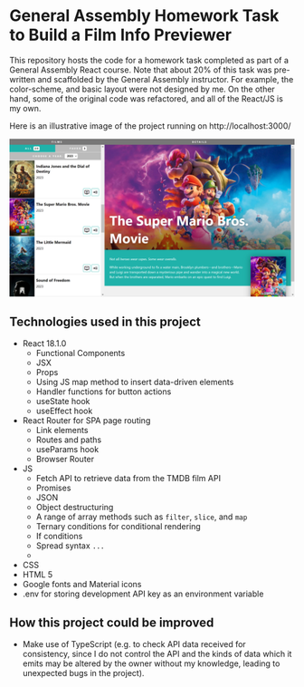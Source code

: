 # General Assembly Homework Task to Build a Film Info Previewer

This repository hosts the code for a homework task completed as part of a General Assembly React course. Note that about 20% of this task was pre-written and scaffolded by the General Assembly instructor. For example, the color-scheme, and basic layout were not designed by me. On the other hand, some of the original code was refactored, and all of the React/JS is my own.

Here is an illustrative image of the project running on http://localhost:3000/

<img alt="Sample Screenshot Mario Movie" src="https://github.com/1jds/ga-films-project/blob/main/ga-films-app-sample-image.png">

## Technologies used in this project
- React 18.1.0
    - Functional Components
    - JSX
    - Props
    - Using JS map method to insert data-driven elements
    - Handler functions for button actions
    - useState hook
    - useEffect hook
- React Router for SPA page routing
  - Link elements
  - Routes and paths
  - useParams hook
  - Browser Router
- JS
  - Fetch API to retrieve data from the TMDB film API
  - Promises
  - JSON
  - Object destructuring
  - A range of array methods such as `filter`, `slice`, and `map`
  - Ternary conditions for conditional rendering
  - If conditions
  - Spread syntax `...`
  - 
- CSS
- HTML 5
- Google fonts and Material icons
- .env for storing development API key as an environment variable

## How this project could be improved
- Make use of TypeScript (e.g. to check API data received for consistency, since I do not control the API and the kinds of data which it emits may be altered by the owner without my knowledge, leading to unexpected bugs in the project).
